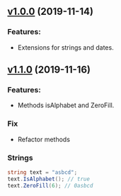 ## [v1.0.0](https://github.com/Lowpoc/SmallExtesions/releases/tag/V1.0.0) (2019-11-14)
### Features:
- Extensions for strings and dates.

## [v1.1.0](https://github.com/Lowpoc/SmallExtesions/releases/tag/V1.1.0) (2019-11-16)
### Features:
 - Methods isAlphabet and ZeroFill.
 
### Fix
 - Refactor methods

### Strings
```c#
string text = "asbcd";
text.IsAlphabet(); // true
text.ZeroFill(6); // 0asbcd
```